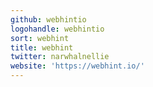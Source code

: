 ```yaml
---
github: webhintio
logohandle: webhintio
sort: webhint
title: webhint
twitter: narwhalnellie
website: 'https://webhint.io/'
---
```

